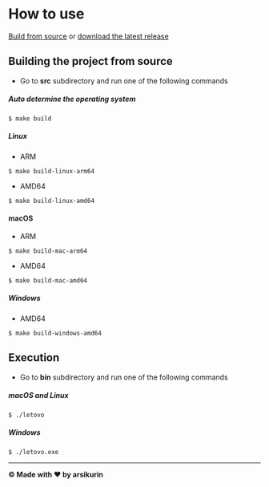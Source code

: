 # How to use

[Build from source](#building-the-project-from-source) or
[download the latest release](https://github.com/arsikurin/letovoAnalyticsCLI/releases)

## Building the project from source

- Go to **src** subdirectory and run one of the following commands

##### Auto determine the operating system

```shell
$ make build
```

##### Linux

- ARM

```shell
$ make build-linux-arm64
```

- AMD64

```shell
$ make build-linux-amd64
```

#### macOS

- ARM

```shell
$ make build-mac-arm64
```

- AMD64

```shell
$ make build-mac-amd64
```

##### Windows

- AMD64

```shell
$ make build-windows-amd64
```

## Execution

- Go to **bin** subdirectory and run one of the following commands

##### macOS and Linux

```shell
$ ./letovo
```

##### Windows

```shell
$ ./letovo.exe
```

---
**© Made with ❤️ by arsikurin**